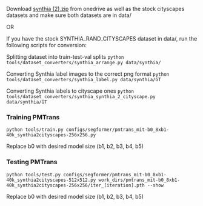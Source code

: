 Download [synthia (2).zip](https://sutdapac-my.sharepoint.com/:u:/g/personal/benjamin_luo_mymail_sutd_edu_sg/EXzLQluN-UVFstjYHwxlrQIBTyJFVTfIJi6jn_KYgC1wZw?e=Ljzimz) from onedrive as well as the stock cityscapes datasets and make sure both datasets are in data/

OR

If you have the stock SYNTHIA_RAND_CITYSCAPES dataset in data/, run the following scripts for conversion:

Splitting dataset into train-test-val splits ```python tools/dataset_converters/synthia_arrange.py data/synthia/```

Converting Synthia label images to the correct png format ```python tools/dataset_converters/synthia_label.py data/synthia/GT```

Converting Synthia labels to cityscape ones ```python tools/dataset_converters/synthia_synthia_2_cityscape.py data/synthia/GT```



### Training PMTrans

```python tools/train.py configs/segformer/pmtrans_mit-b0_8xb1-40k_synthia2cityscapes-256x256.py```

Replace b0 with desired model size (b1, b2, b3, b4, b5)

### Testing PMTrans

```python tools/test.py configs/segformer/pmtrans_mit-b0_8xb1-40k_synthia2cityscapes-512x512.py work_dirs/pmtrans_mit-b0_8xb1-40k_synthia2cityscapes-256x256/iter_[iteration].pth --show```

Replace b0 with desired model size (b1, b2, b3, b4, b5)